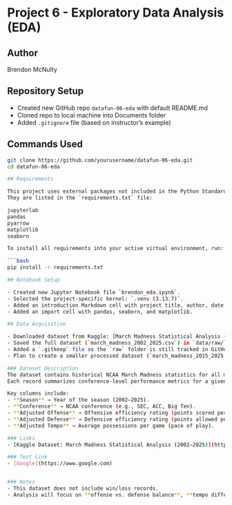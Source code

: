 # Project 6 - Exploratory Data Analysis (EDA)

## Author
Brendon McNulty

## Repository Setup
- Created new GitHub repo `datafun-06-eda` with default README.md
- Cloned repo to local machine into Documents folder
- Added `.gitignore` file (based on instructor’s example)

## Commands Used
```bash
git clone https://github.com/yourusername/datafun-06-eda.git
cd datafun-06-eda

## Requirements

This project uses external packages not included in the Python Standard Library.  
They are listed in the `requirements.txt` file:

jupyterlab
pandas
pyarrow
matplotlib
seaborn

To install all requirements into your active virtual environment, run:

```bash
pip install -r requirements.txt

## Notebook Setup

- Created new Jupyter Notebook file `brendon_eda.ipynb`.
- Selected the project-specific kernel: `.venv (3.13.7)`.
- Added an introduction Markdown cell with project title, author, date, and purpose.
- Added an import cell with pandas, seaborn, and matplotlib.

## Data Acquisition

- Downloaded dataset from Kaggle: [March Madness Statistical Analysis (2002–2025)](https://www.kaggle.com/datasets/jonathanpilafas/2024-march-madness-statistical-analysis)
- Saved the full dataset (`march_madness_2002_2025.csv`) in `data/raw/` (ignored by GitHub for size).
- Added a `.gitkeep` file so the `raw` folder is still tracked in GitHub.
- Plan to create a smaller processed dataset (`march_madness_2015_2025.csv`) stored in `data/processed/` for analysis.

### Dataset Description
The dataset contains historical NCAA March Madness statistics for all major conferences from **2002–2025**.  
Each record summarizes conference-level performance metrics for a given season.  

Key columns include:
- **Season** → Year of the season (2002–2025).  
- **Conference** → NCAA conference (e.g., SEC, ACC, Big Ten).  
- **Adjusted Offense** → Offensive efficiency rating (points scored per 100 possessions, adjusted for opponent strength).  
- **Adjusted Defense** → Defensive efficiency rating (points allowed per 100 possessions, adjusted).  
- **Adjusted Tempo** → Average possessions per game (pace of play). 

### Links
- [Kaggle Dataset: March Madness Statistical Analysis (2002–2025)](https://www.kaggle.com/datasets/jonathanpilafas/2024-march-madness-statistical-analysis)

### Test Link
- [Google](https://www.google.com)


### Notes
- This dataset does not include win/loss records.  
- Analysis will focus on **offense vs. defense balance**, **tempo differences**, and **conference-level trends over time**.  
